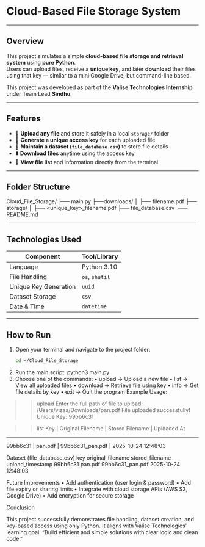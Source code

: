 #  Cloud-Based File Storage System 

---

##  Overview
This project simulates a simple **cloud-based file storage and retrieval system** using **pure Python**.  
Users can upload files, receive a **unique key**, and later **download** their files using that key — similar to a mini Google Drive, but command-line based.

This project was developed as part of the **Valise Technologies Internship** under Team Lead **Sindhu**.

---

##  Features
- 📂 **Upload any file** and store it safely in a local `storage/` folder  
- 🔑 **Generate a unique access key** for each uploaded file  
- 📜 **Maintain a dataset (`file_database.csv`)** to store file details  
- ⬇️ **Download files** anytime using the access key  
- 🧾 **View file list** and information directly from the terminal  

---

##  Folder Structure
Cloud_File_Storage/
├── main.py
├──downloads/
│   ├── filename.pdf
├── storage/
│   ├── <unique_key>_filename.pdf
├── file_database.csv
└── README.md

---

##  Technologies Used
| Component | Tool/Library |
|------------|---------------|
| Language | Python 3.10 |
| File Handling | `os`, `shutil` |
| Unique Key Generation | `uuid` |
| Dataset Storage | `csv` |
| Date & Time | `datetime` |

---

##  How to Run
1. Open your terminal and navigate to the project folder:
   ```bash
   cd ~/Cloud_File_Storage
2.	Run the main script:
   python3 main.py
3.	Choose one of the commands:
	•	upload → Upload a new file
	•	list → View all uploaded files
	•	download → Retrieve file using key
	•	info → Get file details by key
	•	exit → Quit the program
Example Usage:
>> upload
Enter the full path of file to upload: /Users/vizaa/Downloads/pan.pdf
 File uploaded successfully! Unique Key: 99bb6c31

>> list
Key | Original Filename | Stored Filename | Uploaded At
-------------------------------------------------------------
99bb6c31 | pan.pdf | 99bb6c31_pan.pdf | 2025-10-24 12:48:03

Dataset (file_database.csv)
key          original_filename        stored_filename        upload_timestamp
99bb6c31     pan.pdf                  99bb6c31_pan.pdf       2025-10-24 12:48:03


 Future Improvements
	•	Add authentication (user login & password)
	•	Add file expiry or sharing limits
	•	Integrate with cloud storage APIs (AWS S3, Google Drive)
	•	Add encryption for secure storage

 Conclusion

This project successfully demonstrates file handling, dataset creation, and key-based access using only Python.
It aligns with Valise Technologies’ learning goal: “Build efficient and simple solutions with clear logic and clean code.”





